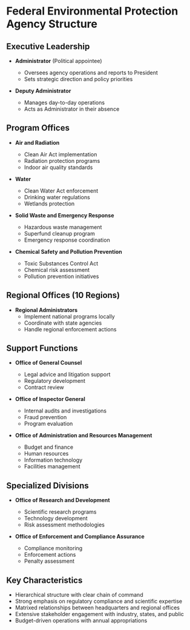 # Federal Environmental Protection Agency Structure

## Executive Leadership
- **Administrator** (Political appointee)
  - Oversees agency operations and reports to President
  - Sets strategic direction and policy priorities

- **Deputy Administrator**
  - Manages day-to-day operations
  - Acts as Administrator in their absence

## Program Offices
- **Air and Radiation**
  - Clean Air Act implementation
  - Radiation protection programs
  - Indoor air quality standards

- **Water**
  - Clean Water Act enforcement
  - Drinking water regulations
  - Wetlands protection

- **Solid Waste and Emergency Response**
  - Hazardous waste management
  - Superfund cleanup program
  - Emergency response coordination

- **Chemical Safety and Pollution Prevention**
  - Toxic Substances Control Act
  - Chemical risk assessment
  - Pollution prevention initiatives

## Regional Offices (10 Regions)
- **Regional Administrators**
  - Implement national programs locally
  - Coordinate with state agencies
  - Handle regional enforcement actions

## Support Functions
- **Office of General Counsel**
  - Legal advice and litigation support
  - Regulatory development
  - Contract review

- **Office of Inspector General**
  - Internal audits and investigations
  - Fraud prevention
  - Program evaluation

- **Office of Administration and Resources Management**
  - Budget and finance
  - Human resources
  - Information technology
  - Facilities management

## Specialized Divisions
- **Office of Research and Development**
  - Scientific research programs
  - Technology development
  - Risk assessment methodologies

- **Office of Enforcement and Compliance Assurance**
  - Compliance monitoring
  - Enforcement actions
  - Penalty assessment

## Key Characteristics
- Hierarchical structure with clear chain of command
- Strong emphasis on regulatory compliance and scientific expertise
- Matrixed relationships between headquarters and regional offices
- Extensive stakeholder engagement with industry, states, and public
- Budget-driven operations with annual appropriations